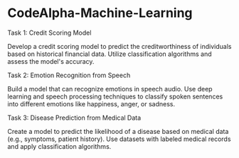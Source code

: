 # CodeAlpha-Machine-Learning

Task 1: Credit Scoring Model

Develop a credit scoring model to predict the
creditworthiness of individuals based on historical
financial data. Utilize classification algorithms and
assess the model's accuracy.

Task 2: Emotion Recognition from Speech

Build a model that can recognize emotions in speech
audio. Use deep learning and speech processing
techniques to classify spoken sentences into different
emotions like happiness, anger, or sadness.

Task 3: Disease Prediction from Medical Data

Create a model to predict the likelihood of a disease
based on medical data (e.g., symptoms, patient
history). Use datasets with labeled medical records and
apply classification algorithms.
